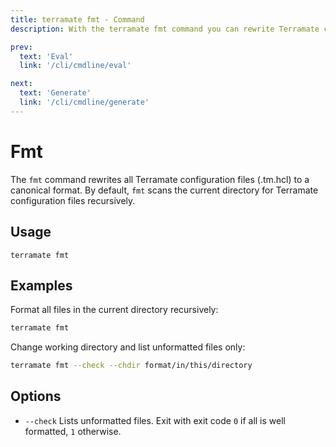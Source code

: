 ```yaml
---
title: terramate fmt - Command
description: With the terramate fmt command you can rewrite Terramate configuration files to a canonical format.

prev:
  text: 'Eval'
  link: '/cli/cmdline/eval'

next:
  text: 'Generate'
  link: '/cli/cmdline/generate'
---
```


# Fmt

The `fmt` command rewrites all Terramate configuration files (.tm.hcl) to a canonical format.
By default, `fmt` scans the current directory for Terramate configuration files recursively.

## Usage

`terramate fmt`

## Examples

Format all files in the current directory recursively:

```bash
terramate fmt
```

Change working directory and list unformatted files only:

```bash
terramate fmt --check --chdir format/in/this/directory
```

## Options

- `--check` Lists unformatted files. Exit with exit code `0` if all is well formatted, `1` otherwise.
